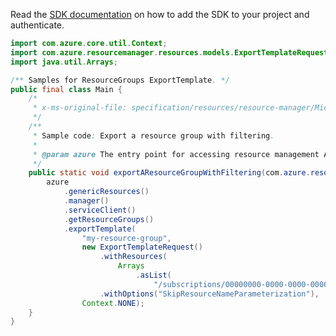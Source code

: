 Read the [SDK documentation](https://github.com/Azure/azure-sdk-for-java/blob/azure-resourcemanager_2.15.0/sdk/resourcemanager/azure-resourcemanager/README.md) on how to add the SDK to your project and authenticate.

```java
import com.azure.core.util.Context;
import com.azure.resourcemanager.resources.models.ExportTemplateRequest;
import java.util.Arrays;

/** Samples for ResourceGroups ExportTemplate. */
public final class Main {
    /*
     * x-ms-original-file: specification/resources/resource-manager/Microsoft.Resources/stable/2021-01-01/examples/ExportResourceGroupWithFiltering.json
     */
    /**
     * Sample code: Export a resource group with filtering.
     *
     * @param azure The entry point for accessing resource management APIs in Azure.
     */
    public static void exportAResourceGroupWithFiltering(com.azure.resourcemanager.AzureResourceManager azure) {
        azure
            .genericResources()
            .manager()
            .serviceClient()
            .getResourceGroups()
            .exportTemplate(
                "my-resource-group",
                new ExportTemplateRequest()
                    .withResources(
                        Arrays
                            .asList(
                                "/subscriptions/00000000-0000-0000-0000-000000000000/resourceGroups/my-resource-group/providers/My.RP/myResourceType/myFirstResource"))
                    .withOptions("SkipResourceNameParameterization"),
                Context.NONE);
    }
}
```
